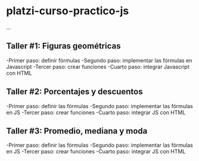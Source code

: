 # platzi-curso-practico-js

...

## Taller #1: Figuras geométricas

-Primer paso: definir fórmulas
-Segundo paso: implementar las fórmulas en Javascript
-Tercer paso: crear funciones
-Cuarto paso: integrar Javascript con HTML

## Taller #2: Porcentajes y descuentos

-Primer paso: definir las fórmulas
-Segundo paso: implementar las fórmulas en JS
-Tercer paso: crear funciones
-Cuarto paso: integrar JS con HTML

## Taller #3: Promedio, mediana y moda

-Primer paso: definir las fórmulas
-Segundo paso: implementar las fórmulas en JS
-Tercer paso: crear funciones
-Cuarto paso: integrar JS con HTML